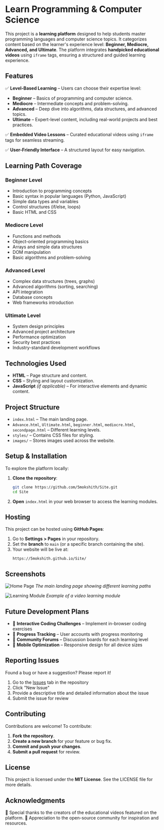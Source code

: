 # Learn Programming & Computer Science

This project is a **learning platform** designed to help students master programming languages and computer science topics. It categorizes content based on the learner's experience level: **Beginner, Mediocre, Advanced, and Ultimate**. The platform integrates **handpicked educational videos** using `iframe` tags, ensuring a structured and guided learning experience.

## Features

✅ **Level-Based Learning** – Users can choose their expertise level:
* **Beginner** – Basics of programming and computer science.
* **Mediocre** – Intermediate concepts and problem-solving.
* **Advanced** – Deep dive into algorithms, data structures, and advanced topics.
* **Ultimate** – Expert-level content, including real-world projects and best practices.

✅ **Embedded Video Lessons** – Curated educational videos using `iframe` tags for seamless streaming.

✅ **User-Friendly Interface** – A structured layout for easy navigation.

## Learning Path Coverage

### Beginner Level
* Introduction to programming concepts
* Basic syntax in popular languages (Python, JavaScript)
* Simple data types and variables
* Control structures (if/else, loops)
* Basic HTML and CSS

### Mediocre Level
* Functions and methods
* Object-oriented programming basics
* Arrays and simple data structures
* DOM manipulation
* Basic algorithms and problem-solving

### Advanced Level
* Complex data structures (trees, graphs)
* Advanced algorithms (sorting, searching)
* API integration
* Database concepts
* Web frameworks introduction

### Ultimate Level
* System design principles
* Advanced project architecture
* Performance optimization
* Security best practices
* Industry-standard development workflows

## Technologies Used

* **HTML** – Page structure and content.
* **CSS** – Styling and layout customization.
* **JavaScript** *(if applicable)* – For interactive elements and dynamic content.

## Project Structure

* `index.html` – The main landing page.
* `Advance.html`, `Ultimate.html`, `beginner.html`, `mediocre.html`, `secondpage.html` – Different learning levels.
* `styles/` – Contains CSS files for styling.
* `images/` – Stores images used across the website.

## Setup & Installation

To explore the platform locally:

1. **Clone the repository**:
   ```bash
   git clone https://github.com/5mokshith/Site.git
   cd Site
   ```

2. **Open** `index.html` in your web browser to access the learning modules.

## Hosting

This project can be hosted using **GitHub Pages**:

1. Go to **Settings > Pages** in your repository.
2. Set the **branch** to `main` (or a specific branch containing the site).
3. Your website will be live at:
   ```
   https://5mokshith.github.io/Site/
   ```

## Screenshots

![Home Page](images/homepage-screenshot.png)
*The main landing page showing different learning paths*

![Learning Module](images/module-screenshot.png)
*Example of a video learning module*

## Future Development Plans

- 🚀 **Interactive Coding Challenges** – Implement in-browser coding exercises
- 🚀 **Progress Tracking** – User accounts with progress monitoring
- 🚀 **Community Forums** – Discussion boards for each learning level
- 🚀 **Mobile Optimization** – Responsive design for all device sizes

## Reporting Issues

Found a bug or have a suggestion? Please report it!

1. Go to the [Issues](https://github.com/5mokshith/Site/issues) tab in the repository
2. Click "New Issue"
3. Provide a descriptive title and detailed information about the issue
4. Submit the issue for review

## Contributing

Contributions are welcome! To contribute:

1. **Fork the repository**.
2. **Create a new branch** for your feature or bug fix.
3. **Commit and push your changes**.
4. **Submit a pull request** for review.

## License

This project is licensed under the **MIT License**. See the LICENSE file for more details.

## Acknowledgments

🙏 Special thanks to the creators of the educational videos featured on the platform.
🙏 Appreciation to the open-source community for inspiration and resources.

